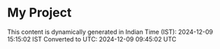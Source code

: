 # My Project

This content is dynamically generated in Indian Time (IST): 2024-12-09 15:15:02 IST
Converted to UTC: 2024-12-09 09:45:02 UTC
